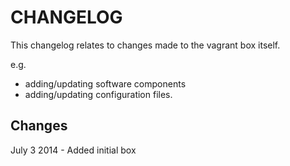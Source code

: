CHANGELOG
=======

This changelog relates to changes made to the vagrant box itself.

e.g.

-  adding/updating software components
-  adding/updating configuration files.

Changes
------

July 3 2014 - Added initial box

